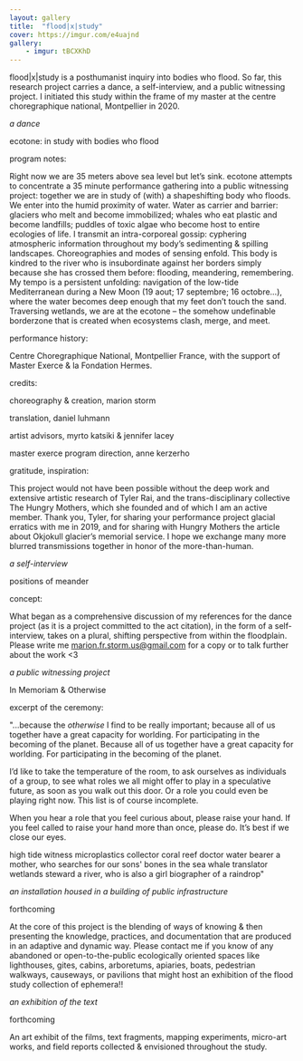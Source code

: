 ```yaml
---
layout: gallery
title:  "flood|x|study"
cover: https://imgur.com/e4uajnd
gallery:
    - imgur: tBCXKhD
---
```



flood|x|study is a posthumanist inquiry into bodies who flood. So far, this research project carries a dance, a self-interview, and a public witnessing project. I initiated this study within the frame of my master at the centre choregraphique national, Montpellier in 2020.
 
  
   *a dance*
 
  
ecotone: in study with bodies who flood
 
  
program notes:
 
Right now we are 35 meters above sea level but let’s sink. ecotone attempts to concentrate a 35 minute performance gathering into a public witnessing project: together we are in study of (with) a shapeshifting body who floods. We enter into the humid proximity of water. Water as carrier and barrier: glaciers who melt and become immobilized; whales who eat plastic and become landfills; puddles of toxic algae who become host to entire ecologies of life. I transmit an intra-corporeal gossip: cyphering atmospheric information throughout my body’s sedimenting & spilling landscapes. Choreographies and modes of sensing enfold. This body is kindred to the river who is insubordinate against her borders simply because she has crossed them before: flooding, meandering, remembering. My tempo is a persistent unfolding: navigation of the low-tide Mediterranean during a New Moon (19 aout; 17 septembre; 16 octobre…), where the water becomes deep enough that my feet don’t touch the sand. Traversing wetlands, we are at the ecotone – the somehow undefinable borderzone that is created when ecosystems clash, merge, and meet.
 
 
performance history: 
 
Centre Choregraphique National, Montpellier France, with the support of Master Exerce & la Fondation Hermes.
 
 
credits:
 
choreography & creation, marion storm
 
translation, daniel luhmann
 
artist advisors, myrto katsiki & jennifer lacey
 
master exerce program direction, anne kerzerho
  
  
gratitude, inspiration:
 
This project would not have been possible without the deep work and extensive artistic research of Tyler Rai, and the trans-disciplinary collective The Hungry Mothers, which she founded and of which I am an active member. Thank you, Tyler, for sharing your performance project glacial erratics with me in 2019, and for sharing with Hungry Mothers the article about Okjokull glacier’s memorial service. I hope we exchange many more blurred transmissions together in honor of the more-than-human.
 
  
   *a self-interview*
 
  
positions of meander
 
  
concept:
 
What began as a comprehensive discussion of my references for the dance project (as it is a project committed to the act citation), in the form of a self-interview, takes on a plural, shifting perspective from within the floodplain. Please write me marion.fr.storm.us@gmail.com for a copy or to talk further about the work <3
 
  
   *a public witnessing project*
 
In Memoriam & Otherwise
 
excerpt of the ceremony:
 
"...because the *otherwise* I find to be really important; because all of us together have a great capacity for worlding. For participating in the becoming of the planet. Because all of us together have a great capacity for worlding. For participating in the becoming of the planet. 
 
I’d like to take the temperature of the room, to ask ourselves as individuals of a group, to see what roles we all might offer to play in a speculative future, as soon as you walk out this door. Or a role you could even be playing right now. This list is of course incomplete.
 
When you hear a role that you feel curious about, please raise your hand. If you feel called to raise your hand more than once, please do. It’s best if we close our eyes.
 
   high tide witness
    microplastics collector
   coral reef doctor
   water bearer
    a mother, who searches for our sons' bones in the sea
  whale translator
   wetlands steward
   a river, who is also a girl
    biographer of a raindrop"
     
     
                                                                                  
  
   *an installation housed in a building of public infrastructure*
 
  forthcoming
  
   
At the core of this project is the blending of ways of knowing & then presenting the knowledge, practices, and documentation that are produced in an adaptive and dynamic way. Please contact me if you know of any abandoned or open-to-the-public ecologically oriented spaces like lighthouses, gites, cabins, arboretums, apiaries, boats, pedestrian walkways, causeways, or pavilions that might host an exhibition of the flood study collection of ephemera!!
 
 
   *an exhibition of the text*
 
  forthcoming
   
    
An art exhibit of the films, text fragments, mapping experiments, micro-art works, and field reports collected & envisioned throughout the study.
 
  
